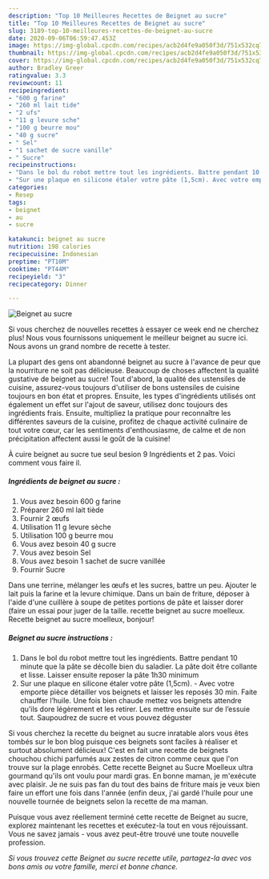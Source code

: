 ```yaml
---
description: "Top 10 Meilleures Recettes de Beignet au sucre"
title: "Top 10 Meilleures Recettes de Beignet au sucre"
slug: 3189-top-10-meilleures-recettes-de-beignet-au-sucre
date: 2020-09-06T06:59:47.453Z
image: https://img-global.cpcdn.com/recipes/acb2d4fe9a050f3d/751x532cq70/beignet-au-sucre-photo-principale-de-la-recette.jpg
thumbnail: https://img-global.cpcdn.com/recipes/acb2d4fe9a050f3d/751x532cq70/beignet-au-sucre-photo-principale-de-la-recette.jpg
cover: https://img-global.cpcdn.com/recipes/acb2d4fe9a050f3d/751x532cq70/beignet-au-sucre-photo-principale-de-la-recette.jpg
author: Bradley Greer
ratingvalue: 3.3
reviewcount: 11
recipeingredient:
- "600 g farine"
- "260 ml lait tide"
- "2 ufs"
- "11 g levure sche"
- "100 g beurre mou"
- "40 g sucre"
- " Sel"
- "1 sachet de sucre vanille"
- " Sucre"
recipeinstructions:
- "Dans le bol du robot mettre tout les ingrédients. Battre pendant 10 minute que la pâte se décolle bien du saladier. La pâte doit être collante et lisse. Laisser ensuite reposer la pâte 1h30 minimum"
- "Sur une plaque en silicone étaler votre pâte (1,5cm). Avec votre emporte pièce détailler vos beignets et laisser les reposés 30 min. Faite chauffer l’huile. Une fois bien chaude mettez vos beignets attendre qu’ils dore légèrement et les retirer. Les mettre ensuite sur de l’essuie tout. Saupoudrez de sucre et vous pouvez déguster"
categories:
- Resep
tags:
- beignet
- au
- sucre

katakunci: beignet au sucre 
nutrition: 198 calories
recipecuisine: Indonesian
preptime: "PT10M"
cooktime: "PT44M"
recipeyield: "3"
recipecategory: Dinner

---
```



![Beignet au sucre](https://img-global.cpcdn.com/recipes/acb2d4fe9a050f3d/751x532cq70/beignet-au-sucre-photo-principale-de-la-recette.jpg)

Si vous cherchez de nouvelles recettes à essayer ce week end ne cherchez plus! Nous vous fournissons uniquement le meilleur beignet au sucre ici. Nous avons un grand nombre de recette à tester.

La plupart des gens ont abandonné beignet au sucre à l'avance de peur que la nourriture ne soit pas délicieuse. Beaucoup de choses affectent la qualité gustative de beignet au sucre! Tout d'abord, la qualité des ustensiles de cuisine, assurez-vous toujours d'utiliser de bons ustensiles de cuisine toujours en bon état et propres. Ensuite, les types d'ingrédients utilisés ont également un effet sur l'ajout de saveur, utilisez donc toujours des ingrédients frais. Ensuite, multipliez la pratique pour reconnaître les différentes saveurs de la cuisine, profitez de chaque activité culinaire de tout votre cœur, car les sentiments d'enthousiasme, de calme et de non précipitation affectent aussi le goût de la cuisine!

<!--inarticleads1-->

À cuire beignet au sucre tue seul besion 9 Ingrédients et 2 pas. Voici comment vous faire il.

##### Ingrédients de beignet au sucre :

1. Vous avez besoin 600 g farine
1. Préparer 260 ml lait tiède
1. Fournir 2 œufs
1. Utilisation 11 g levure sèche
1. Utilisation 100 g beurre mou
1. Vous avez besoin 40 g sucre
1. Vous avez besoin  Sel
1. Vous avez besoin 1 sachet de sucre vanillée
1. Fournir  Sucre


Dans une terrine, mélanger les œufs et les sucres, battre un peu. Ajouter le lait puis la farine et la levure chimique. Dans un bain de friture, déposer à l&#39;aide d&#39;une cuillère à soupe de petites portions de pâte et laisser dorer (faire un essai pour juger de la taille. recette beignet au sucre moelleux. Recette beignet au sucre moelleux, bonjour! 

<!--inarticleads2-->

##### Beignet au sucre instructions :

1. Dans le bol du robot mettre tout les ingrédients. Battre pendant 10 minute que la pâte se décolle bien du saladier. La pâte doit être collante et lisse. Laisser ensuite reposer la pâte 1h30 minimum
1. Sur une plaque en silicone étaler votre pâte (1,5cm). - Avec votre emporte pièce détailler vos beignets et laisser les reposés 30 min. Faite chauffer l’huile. Une fois bien chaude mettez vos beignets attendre qu’ils dore légèrement et les retirer. Les mettre ensuite sur de l’essuie tout. Saupoudrez de sucre et vous pouvez déguster


Si vous cherchez la recette du beignet au sucre inratable alors vous êtes tombés sur le bon blog puisque ces beignets sont faciles à réaliser et surtout absolument délicieux! C&#39;est en fait une recette de beignets chouchou chichi parfumés aux zestes de citron comme ceux que l&#39;on trouve sur la plage enrobés. Cette recette Beignet au Sucre Moelleux ultra gourmand qu&#39;ils ont voulu pour mardi gras. En bonne maman, je m&#39;exécute avec plaisir. Je ne suis pas fan du tout des bains de friture mais je veux bien faire un effort une fois dans l&#39;année (enfin deux, j&#39;ai gardé l&#39;huile pour une nouvelle tournée de beignets selon la recette de ma maman. 

<!--inarticleads1-->

<p>
Puisque vous avez réellement terminé cette recette de Beignet au sucre, explorez maintenant les recettes et exécutez-la tout en vous réjouissant. Vous ne savez jamais - vous avez peut-être trouvé une toute nouvelle profession.
</p>

<p>
<i>Si vous trouvez cette Beignet au sucre recette utile, partagez-la avec vos bons amis ou votre famille, merci et bonne chance.</i>
</p>
